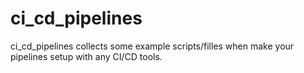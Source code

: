 # ci_cd_pipelines
ci_cd_pipelines collects some example scripts/filles when make your pipelines setup with any CI/CD tools.
